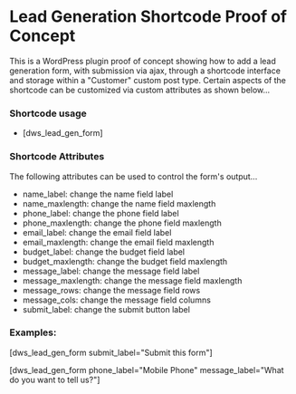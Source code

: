 # Lead Generation Shortcode Proof of Concept

This is a WordPress plugin proof of concept showing how to add a lead generation form, with submission via ajax, through a shortcode interface and storage within a "Customer" custom post type. Certain aspects of the shortcode can be customized via custom attributes as shown below...

### Shortcode usage

- [dws_lead_gen_form]

### Shortcode Attributes
The following attributes can be used to control the form's output...

- name_label: change the name field label
- name_maxlength: change the name field maxlength
- phone_label: change the phone field label
- phone_maxlength: change the phone field maxlength
- email_label: change the email field label
- email_maxlength: change the email field maxlength
- budget_label: change the budget field label
- budget_maxlength: change the budget field maxlength
- message_label: change the message field label
- message_maxlength: change the message field maxlength
- message_rows: change the message field rows
- message_cols: change the message field columns
- submit_label: change the submit button label

### Examples:

[dws_lead_gen_form submit_label="Submit this form"]

[dws_lead_gen_form phone_label="Mobile Phone" message_label="What do you want to tell us?"]